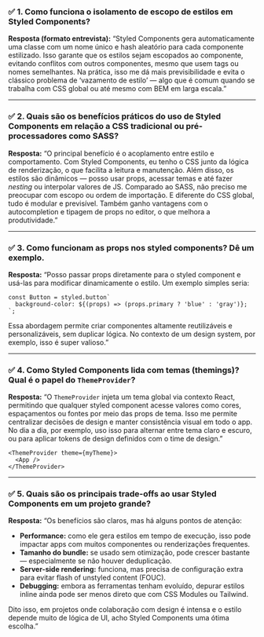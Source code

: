 ### ✅ 1. **Como funciona o isolamento de escopo de estilos em Styled Components?**

**Resposta (formato entrevista):**
“Styled Components gera automaticamente uma classe com um nome único e hash aleatório para cada componente estilizado. Isso garante que os estilos sejam escopados ao componente, evitando conflitos com outros componentes, mesmo que usem tags ou nomes semelhantes.
Na prática, isso me dá mais previsibilidade e evita o clássico problema de ‘vazamento de estilo’ — algo que é comum quando se trabalha com CSS global ou até mesmo com BEM em larga escala.”

---

### ✅ 2. **Quais são os benefícios práticos do uso de Styled Components em relação a CSS tradicional ou pré-processadores como SASS?**

**Resposta:**
“O principal benefício é o acoplamento entre estilo e comportamento. Com Styled Components, eu tenho o CSS junto da lógica de renderização, o que facilita a leitura e manutenção.
Além disso, os estilos são dinâmicos — posso usar props, acessar temas e até fazer *nesting* ou interpolar valores de JS.
Comparado ao SASS, não preciso me preocupar com escopo ou ordem de importação. E diferente do CSS global, tudo é modular e previsível. Também ganho vantagens com o autocompletion e tipagem de props no editor, o que melhora a produtividade.”

---

### ✅ 3. **Como funcionam as props nos styled components? Dê um exemplo.**

**Resposta:**
“Posso passar props diretamente para o styled component e usá-las para modificar dinamicamente o estilo.
Um exemplo simples seria:

```tsx
const Button = styled.button`
  background-color: ${(props) => (props.primary ? 'blue' : 'gray')};
`;
```

Essa abordagem permite criar componentes altamente reutilizáveis e personalizáveis, sem duplicar lógica. No contexto de um design system, por exemplo, isso é super valioso.”

---

### ✅ 4. **Como Styled Components lida com temas (themings)? Qual é o papel do `ThemeProvider`?**

**Resposta:**
“O `ThemeProvider` injeta um tema global via contexto React, permitindo que qualquer styled component acesse valores como cores, espaçamentos ou fontes por meio das props de tema.
Isso me permite centralizar decisões de design e manter consistência visual em todo o app.
No dia a dia, por exemplo, uso isso para alternar entre tema claro e escuro, ou para aplicar tokens de design definidos com o time de design.”

```tsx
<ThemeProvider theme={myTheme}>
  <App />
</ThemeProvider>
```

---

### ✅ 5. **Quais são os principais trade-offs ao usar Styled Components em um projeto grande?**

**Resposta:**
“Os benefícios são claros, mas há alguns pontos de atenção:

* **Performance:** como ele gera estilos em tempo de execução, isso pode impactar apps com muitos componentes ou renderizações frequentes.
* **Tamanho do bundle:** se usado sem otimização, pode crescer bastante — especialmente se não houver deduplicação.
* **Server-side rendering:** funciona, mas precisa de configuração extra para evitar flash of unstyled content (FOUC).
* **Debugging:** embora as ferramentas tenham evoluído, depurar estilos inline ainda pode ser menos direto que com CSS Modules ou Tailwind.

Dito isso, em projetos onde colaboração com design é intensa e o estilo depende muito de lógica de UI, acho Styled Components uma ótima escolha.”